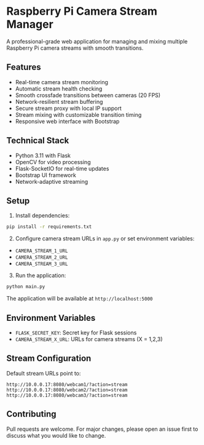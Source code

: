 # Raspberry Pi Camera Stream Manager

A professional-grade web application for managing and mixing multiple Raspberry Pi camera streams with smooth transitions.

## Features

- Real-time camera stream monitoring
- Automatic stream health checking
- Smooth crossfade transitions between cameras (20 FPS)
- Network-resilient stream buffering
- Secure stream proxy with local IP support
- Stream mixing with customizable transition timing
- Responsive web interface with Bootstrap

## Technical Stack

- Python 3.11 with Flask
- OpenCV for video processing
- Flask-SocketIO for real-time updates
- Bootstrap UI framework
- Network-adaptive streaming

## Setup

1. Install dependencies:
```bash
pip install -r requirements.txt
```

2. Configure camera stream URLs in `app.py` or set environment variables:
- `CAMERA_STREAM_1_URL`
- `CAMERA_STREAM_2_URL`
- `CAMERA_STREAM_3_URL`

3. Run the application:
```bash
python main.py
```

The application will be available at `http://localhost:5000`

## Environment Variables

- `FLASK_SECRET_KEY`: Secret key for Flask sessions
- `CAMERA_STREAM_X_URL`: URLs for camera streams (X = 1,2,3)

## Stream Configuration

Default stream URLs point to:
```
http://10.0.0.17:8080/webcam1/?action=stream
http://10.0.0.17:8080/webcam2/?action=stream
http://10.0.0.17:8080/webcam3/?action=stream
```

## Contributing

Pull requests are welcome. For major changes, please open an issue first to discuss what you would like to change.
